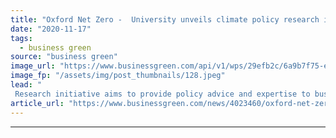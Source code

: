 ```yaml
---
title: "Oxford Net Zero -  University unveils climate policy research initiative"
date: "2020-11-17"
tags: 
  - business green
source: "business green"
image_url: "https://www.businessgreen.com/api/v1/wps/29efb2c/6a9b7f75-e973-41e7-a04f-889ffc046f92/4/oxford-university-has-deplayed-heat-software-cloud-service-desk-185x114.jpeg"
image_fp: "/assets/img/post_thumbnails/128.jpeg"
lead: "
 Research initiative aims to provide policy advice and expertise to businesses and policymakers on how to accelerate the global race to net zero emissions ..."
article_url: "https://www.businessgreen.com/news/4023460/oxford-net-zero-university-unveils-climate-policy-research-initiative"
---
```


---
